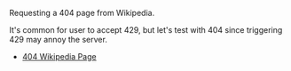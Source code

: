 Requesting a 404 page from Wikipedia.

It's common for user to accept 429, but let's test with 404 since triggering 429 may annoy the server.

- [404 Wikipedia Page](https://en.wikipedia.org/wiki/Should404#ingore-fragment)
